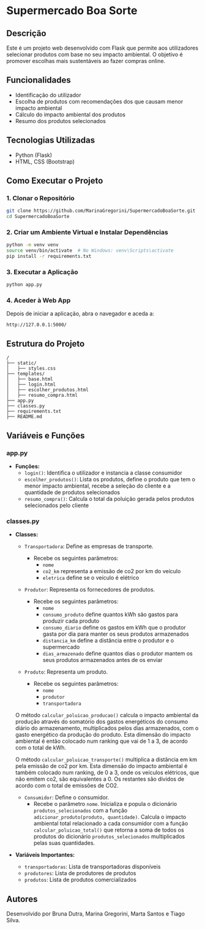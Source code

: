 # Supermercado Boa Sorte

## Descrição
Este é um projeto web desenvolvido com Flask que permite aos utilizadores selecionar produtos com base no seu impacto ambiental. O objetivo é promover escolhas mais sustentáveis ao fazer compras online.

## Funcionalidades
- Identificação do utilizador
- Escolha de produtos com recomendações dos que causam menor impacto ambiental
- Cálculo do impacto ambiental dos produtos
- Resumo dos produtos selecionados

## Tecnologias Utilizadas
- Python (Flask)
- HTML, CSS (Bootstrap)

## Como Executar o Projeto

### 1. Clonar o Repositório
```bash
git clone https://github.com/MarinaGregorini/SupermercadoBoaSorte.git
cd SupermercadoBoaSorte
```

### 2. Criar um Ambiente Virtual e Instalar Dependências
```bash
python -m venv venv
source venv/bin/activate  # No Windows: venv\Scripts\activate
pip install -r requirements.txt
```

### 3. Executar a Aplicação
```bash
python app.py
```

### 4. Aceder à Web App
Depois de iniciar a aplicação, abra o navegador e aceda a:
```
http://127.0.0.1:5000/
```

## Estrutura do Projeto
```
/
├── static/
│   ├── styles.css
├── templates/
│   ├── base.html
│   ├── login.html
│   ├── escolher_produtos.html
│   ├── resumo_compra.html
├── app.py
├── classes.py
├── requirements.txt
├── README.md
```

## Variáveis e Funções

### app.py
- **Funções:**
  - `login()`: Identifica o utilizador e instancia a classe consumidor
  - `escolher_produtos()`: Lista os produtos, define o produto que tem o menor impacto ambiental, recebe a seleção do cliente e a quantidade de produtos selecionados
  - `resumo_compra()`: Calcula o total da poluição gerada pelos produtos selecionados pelo cliente

### classes.py
- **Classes:**
  - `Transportadora`: Define as empresas de transporte.
    - Recebe os seguintes parâmetros:
      - `nome`
      - `co2_km` representa a emissão de co2 por km do veículo
      - `eletrica` define se o veículo é elétrico

  - `Produtor`: Representa os fornecedores de produtos.
    - Recebe os seguintes parâmetros:
      - `nome`
      - `consumo_produto` define quantos kWh são gastos para produzir cada produto
      - `consumo_diario` define os gastos em kWh que o produtor gasta por dia para manter os seus produtos armazenados
      - `distancia_km` define a distância entre o produtor e o supermercado 
      - `dias_armazenado` define quantos dias o produtor mantem os seus produtos armazenados antes de os enviar

  - `Produto`: Representa um produto.
    - Recebe os seguintes parâmetros:
      - `nome`
      - `produtor`
      - `transportadora`
  
  O método `calcular_poluicao_producao()` calcula o impacto ambiental da produção através do somatório dos gastos energéticos do consumo diário do armazenamento, multiplicados pelos dias armazenados, com o gasto energético da produção do produto. 
  Esta dimensão do impacto ambiental é então colocado num ranking que vai de 1 a 3, de acordo com o total de kWh.

  O método `calcular_poluicao_transporte()` multiplica a distância em km pela emissão de co2 por km. 
  Esta dimensão do impacto ambiental é também colocado num ranking, de 0 a 3, onde os veículos elétricos, que não emitem co2, são equivalentes a 0. Os restantes são dividos de acordo com o total de emissões de CO2.

  - `Consumidor`: Define o consumidor.
    - Recebe o parâmetro `nome`.
  Inicializa e popula o dicionário `produtos_selecionados` com a função `adicionar_produto(produto, quantidade)`.
  Calcula o impacto ambiental total relacionado a cada consumidor com a função `calcular_poluicao_total()` que retorna a soma de todos os produtos do dicionário `produtos_selecionados` multiplicados pelas suas quantidades. 

- **Variáveis Importantes:**
  - `transportadoras`: Lista de transportadoras disponíveis
  - `produtores`: Lista de produtores de produtos
  - `produtos`: Lista de produtos comercializados

## Autores
Desenvolvido por Bruna Dutra, Marina Gregorini, Marta Santos e Tiago Silva.
